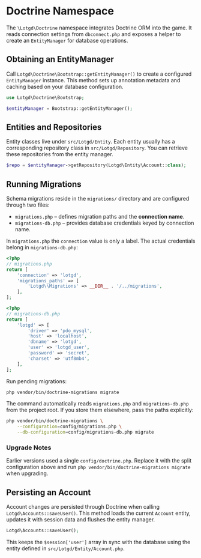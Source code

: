 # Doctrine Namespace

The `\Lotgd\Doctrine` namespace integrates Doctrine ORM into the game. It reads
connection settings from `dbconnect.php` and exposes a helper to create an
`EntityManager` for database operations.

## Obtaining an EntityManager

Call `Lotgd\Doctrine\Bootstrap::getEntityManager()` to create a configured
`EntityManager` instance. This method sets up annotation metadata and caching
based on your database configuration.

```php
use Lotgd\Doctrine\Bootstrap;

$entityManager = Bootstrap::getEntityManager();
```

## Entities and Repositories

Entity classes live under `src/Lotgd/Entity`. Each entity usually has a
corresponding repository class in `src/Lotgd/Repository`. You can retrieve these
repositories from the entity manager.

```php
$repo = $entityManager->getRepository(Lotgd\Entity\Account::class);
```

## Running Migrations

Schema migrations reside in the `migrations/` directory and are configured
through two files:

* `migrations.php` – defines migration paths and the **connection name**.
* `migrations-db.php` – provides database credentials keyed by connection name.

In `migrations.php` the `connection` value is only a label. The actual
credentials belong in `migrations-db.php`:

```php
<?php
// migrations.php
return [
    'connection' => 'lotgd',
    'migrations_paths' => [
        'Lotgd\\Migrations' => __DIR__ . '/../migrations',
    ],
];
```

```php
<?php
// migrations-db.php
return [
    'lotgd' => [
        'driver' => 'pdo_mysql',
        'host' => 'localhost',
        'dbname' => 'lotgd',
        'user' => 'lotgd_user',
        'password' => 'secret',
        'charset' => 'utf8mb4',
    ],
];
```

Run pending migrations:

```bash
php vendor/bin/doctrine-migrations migrate
```

The command automatically reads `migrations.php` and `migrations-db.php` from
the project root. If you store them elsewhere, pass the paths explicitly:

```bash
php vendor/bin/doctrine-migrations \
    --configuration=config/migrations.php \
    --db-configuration=config/migrations-db.php migrate
```

### Upgrade Notes

Earlier versions used a single `config/doctrine.php`. Replace it with the split
configuration above and run `php vendor/bin/doctrine-migrations migrate` when
upgrading.

## Persisting an Account

Account changes are persisted through Doctrine when calling
`Lotgd\Accounts::saveUser()`. This method loads the current `Account` entity,
updates it with session data and flushes the entity manager.

```php
Lotgd\Accounts::saveUser();
```

This keeps the `$session['user']` array in sync with the database using the
entity defined in `src/Lotgd/Entity/Account.php`.
